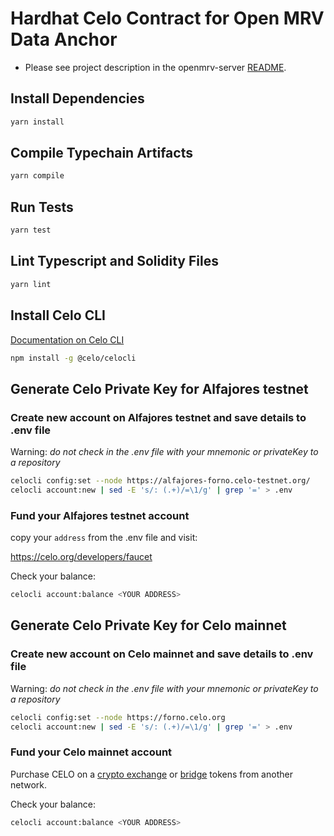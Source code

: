 # Hardhat Celo Contract for Open MRV Data Anchor

- Please see project description in the openmrv-server [README](https://github.com/MRV-Studio/openmrv-server).

## Install Dependencies

```sh
yarn install
```

## Compile Typechain Artifacts

```sh
yarn compile
```

## Run Tests

```sh
yarn test
```

## Lint Typescript and Solidity Files

```sh
yarn lint
```

## Install Celo CLI

[Documentation on Celo CLI](https://docs.celo.org/cli/account)

```sh
npm install -g @celo/celocli
```

## Generate Celo Private Key for Alfajores testnet

### Create new account on Alfajores testnet and save details to .env file

Warning: *do not check in the .env file with your mnemonic or privateKey to a repository*

```sh
celocli config:set --node https://alfajores-forno.celo-testnet.org/
celocli account:new | sed -E 's/: (.+)/=\1/g' | grep '=' > .env
```

### Fund your Alfajores testnet account

copy your `address` from the .env file and visit:

<https://celo.org/developers/faucet>

Check your balance:

```sh
celocli account:balance <YOUR ADDRESS>
```

## Generate Celo Private Key for Celo mainnet

### Create new account on Celo mainnet and save details to .env file

Warning: *do not check in the .env file with your mnemonic or privateKey to a repository*

```sh
celocli config:set --node https://forno.celo.org
celocli account:new | sed -E 's/: (.+)/=\1/g' | grep '=' > .env
```

### Fund your Celo mainnet account

Purchase CELO on a [crypto exchange](https://celo.org/buy) or [bridge](https://docs.celo.org/protocol/bridge) tokens from another network.

Check your balance:

```sh
celocli account:balance <YOUR ADDRESS>
```
